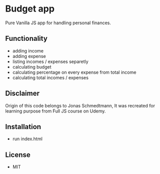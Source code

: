 # Budget app
Pure Vanilla JS app for handling personal finances.

## Functionality
- adding income
- adding expense
- listing incomes / expenses separetly
- calculating budget
- calculating percentage on every expense from total income
- calculating total incomes / expenses

## Disclaimer
Origin of this code belongs to Jonas Schmedtmann, It was recreated for learning purpose from Full JS course on Udemy.

## Installation
- run index.html

## License 
- MIT
